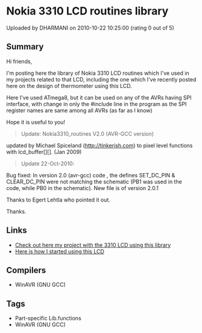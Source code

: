 # Nokia 3310 LCD routines library

Uploaded by DHARMANI on 2010-10-22 10:25:00 (rating 0 out of 5)

## Summary

Hi friends,  

I'm posting here the library of Nokia 3310 LCD routines which I've used in my projects related to that LCD, including the one which I've recently posted here on the design of thermometer using this LCD.


Here I've used ATmega8, but it can be used on any of the AVRs having SPI interface, with change in only the #include  line in the program as the SPI register names are same among all AVRs (as far as I know)


Hope it is useful to you!


>Update: Nokia3310\_routines V2.0 (AVR-GCC version)  

 updated by Michael Spiceland (<http://tinkerish.com>) to pixel level functions with lcd\_buffer[][]. (Jan 2009)


>Update 22-Oct-2010:  

Bug fixed: In version 2.0 (avr-gcc) code , the defines SET\_DC\_PIN & CLEAR\_DC\_PIN were not matching the schematic (PB1 was used in the code, while PB0 in the schematic). New file is of version 2.0.1  

Thanks to Egert Lehtla who pointed it out.


Thanks.

## Links

- [Check out here my project with the 3310 LCD using this library](http://www.dharmanitech.com/2008/10/thermometer-design-using-ds1621.html)
- [Here is how I started using this LCD](http://www.dharmanitech.com/2008/09/nokia-3310-lcd-interfacing-with-atmega8.html)

## Compilers

- WinAVR (GNU GCC)

## Tags

- Part-specific Lib.functions
- WinAVR (GNU GCC)
